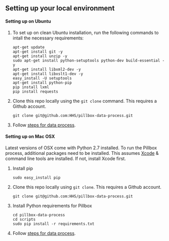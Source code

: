 ## Setting up your local environment

#### Setting up on Ubuntu

1. To set up on clean Ubuntu installation, run the following commands to intall the necessary requirements:

    ```
    apt-get update
    apt-get install git -y
    apt-get install unzip -y
    sudo apt-get install python-setuptools python-dev build-essential -y
    apt-get install libxml2-dev -y
    apt-get install libxslt1-dev -y
    easy_install -U setuptools
    apt-get install python-pip
    pip install lxml
    pip install requests
    ```

2. Clone this repo locally using the `git clone` command. This requires a Github account.
   ```
   git clone git@github.com:HHS/pillbox-data-process.git
   ```

3. Follow [steps for data process](https://github.com/HHS/pillbox-data-process/tree/master/scripts#pillbox-data-process).

#### Setting up on Mac OSX

Latest versions of OSX come with Python 2.7 installed. To run the Pillbox process, additional packages need to be installed. This assumes [Xcode](https://developer.apple.com/xcode/downloads/) & command line tools are installed. If not, install Xcode first.

1. Install pip
    ```
    sudo easy_install pip
    ```

2. Clone this repo locally using `git clone`. This requires a Github account.

    ```
    git clone git@github.com:HHS/pillbox-data-process.git
    ```

3. Install Python requirements for Pillbox
    ```
    cd pillbox-data-process
    cd scripts
    sudo pip install -r requirements.txt
    ```

4. Follow [steps for data process](https://github.com/HHS/pillbox-data-process/tree/master/scripts#pillbox-data-process).
